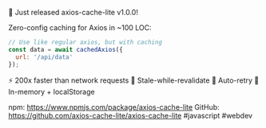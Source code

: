 🚀 Just released axios-cache-lite v1.0.0!

Zero-config caching for Axios in ~100 LOC:
```js
// Use like regular axios, but with caching
const data = await cachedAxios({
  url: '/api/data'
});
```

⚡️ 200x faster than network requests
🔄 Stale-while-revalidate
🔁 Auto-retry
🧠 In-memory + localStorage

npm: https://www.npmjs.com/package/axios-cache-lite
GitHub: https://github.com/axios-cache-lite/axios-cache-lite
#javascript #webdev

